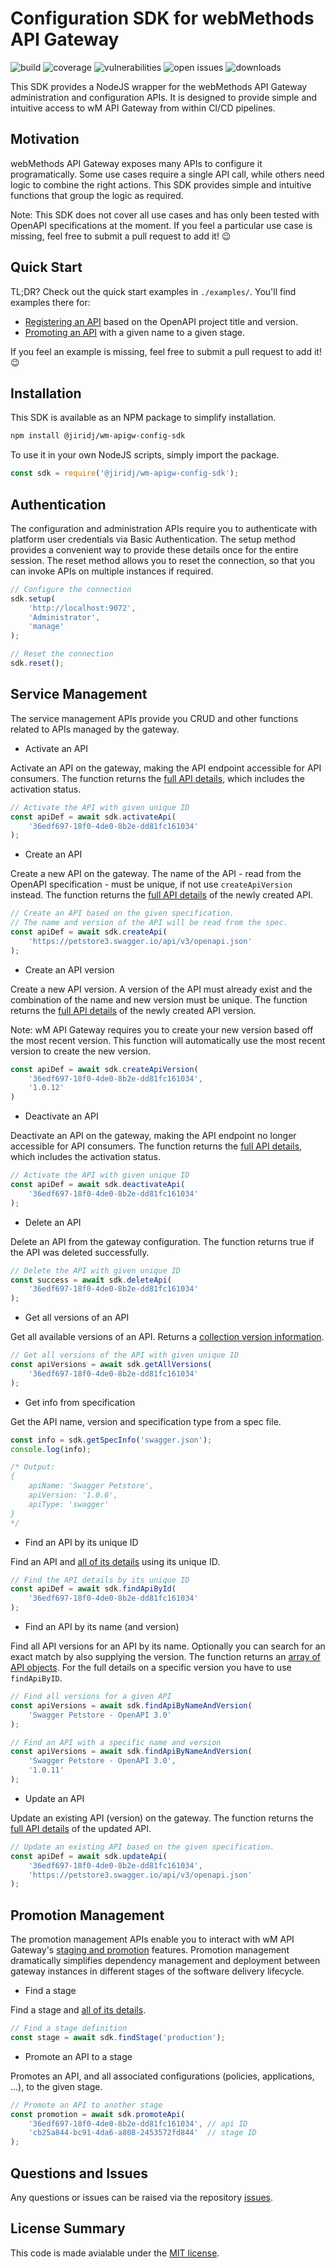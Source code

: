 # Configuration SDK for webMethods API Gateway

![build](https://img.shields.io/github/workflow/status/jiridj/wm-apigw-config-sdk/ci)
![coverage](https://img.shields.io/codecov/c/gh/jiridj/wm-apigw-config-sdk?token=35GE4E56NO)
![vulnerabilities](https://img.shields.io/snyk/vulnerabilities/github/jiridj/wm-apigw-config-sdk)
![open issues](https://img.shields.io/github/issues-raw/jiridj/wm-apigw-config-sdk)
![downloads](https://img.shields.io/npm/dt/@jiridj/wm-apigw-config-sdk?color=green)

This SDK provides a NodeJS wrapper for the webMethods API Gateway administration and configuration APIs. It is designed to provide simple and intuitive access to wM API Gateway from within CI/CD pipelines. 

## Motivation

webMethods API Gateway exposes many APIs to configure it programatically. Some use cases require a single API call, while others need logic to combine the right actions. This SDK provides simple and intuitive functions that group the logic as required. 

Note:
This SDK does not cover all use cases and has only been tested with OpenAPI specifications at the moment. If you feel a particular use case is missing, feel free to submit a pull request to add it! :wink:

## Quick Start

TL;DR? Check out the quick start examples in `./examples/`. You'll find examples there for:

- [Registering an API](examples/register-api-version.js) based on the OpenAPI project title and version.
- [Promoting an API](examples/promote-api.js) with a given name to a given stage.

If you feel an example is missing, feel free to submit a pull request to add it! :wink: 

## Installation

This SDK is available as an NPM package to simplify installation. 

```bash
npm install @jiridj/wm-apigw-config-sdk
```

To use it in your own NodeJS scripts, simply import the package. 

```javascript
const sdk = require('@jiridj/wm-apigw-config-sdk');
```

## Authentication

The configuration and administration APIs require you to authenticate with platform user credentials via Basic Authentication. The setup method provides a convenient way to provide these details once for the entire session. The reset method allows you to reset the connection, so that you can invoke APIs on multiple instances if required.

```javascript
// Configure the connection 
sdk.setup(
    'http://localhost:9072',
    'Administrator',
    'manage'
);

// Reset the connection 
sdk.reset();
```

## Service Management

The service management APIs provide you CRUD and other functions related to APIs managed by the gateway.  

- Activate an API

Activate an API on the gateway, making the API endpoint accessible for API consumers. The function returns the [full API details](examples/api-details.json), which includes the activation status.

```javascript
// Activate the API with given unique ID
const apiDef = await sdk.activateApi(
    '36edf697-18f0-4de0-8b2e-dd81fc161034'
);
```

- Create an API

Create a new API on the gateway. The name of the API - read from the OpenAPI specification - must be unique, if not use `createApiVersion` instead. The function returns the [full API details](examples/api-details.json) of the newly created API.

```javascript
// Create an API based on the given specification. 
// The name and version of the API will be read from the spec.
const apiDef = await sdk.createApi(
    'https://petstore3.swagger.io/api/v3/openapi.json'
);
```

- Create an API version

Create a new API version. A version of the API must already exist and the combination of the name and new version must be unique. The function returns the [full API details](examples/api-details.json) of the newly created API version. 

Note: wM API Gateway requires you to create your new version based off 
the most recent version. This function will automatically use the most
recent version to create the new version.

```javascript
const apiDef = await sdk.createApiVersion(
    '36edf697-18f0-4de0-8b2e-dd81fc161034',
    '1.0.12'
)
```

- Deactivate an API

Deactivate an API on the gateway, making the API endpoint no longer accessible for API consumers. The function returns the [full API details](examples/api-details.json), which includes the activation status.

```javascript
// Activate the API with given unique ID
const apiDef = await sdk.deactivateApi(
    '36edf697-18f0-4de0-8b2e-dd81fc161034'
);
```

- Delete an API

Delete an API from the gateway configuration. The function returns true if the API was deleted successfully.

```javascript
// Delete the API with given unique ID
const success = await sdk.deleteApi(
    '36edf697-18f0-4de0-8b2e-dd81fc161034'
);
```

- Get all versions of an API

Get all available versions of an API. Returns a [collection version information](examples/api-versions.json).

```javascript
// Get all versions of the API with given unique ID
const apiVersions = await sdk.getAllVersions(
    '36edf697-18f0-4de0-8b2e-dd81fc161034'
);
```

- Get info from specification

Get the API name, version and specification type from a spec file.

```javascript
const info = sdk.getSpecInfo('swagger.json');
console.log(info);

/* Output: 
{
    apiName: 'Swagger Petstore',
    apiVersion: '1.0.6',
    apiType: 'swagger'
}
*/
```

- Find an API by its unique ID

Find an API and [all of its details](examples/api-details.json) using its unique ID. 

```javascript
// Find the API details by its unique ID
const apiDef = await sdk.findApiById(
    '36edf697-18f0-4de0-8b2e-dd81fc161034'
);
```

- Find an API by its name (and version)

Find all API versions for an API by its name. Optionally you can search for an exact match by also supplying the version. The function returns an [array of API objects](examples/api-versions.json). For the full details on a specific version you have to use `findApiByID`.

```javascript
// Find all versions for a given API
const apiVersions = await sdk.findApiByNameAndVersion(
    'Swagger Petstore - OpenAPI 3.0'
);

// Find an API with a specific name and version
const apiVersions = await sdk.findApiByNameAndVersion(
    'Swagger Petstore - OpenAPI 3.0',
    '1.0.11'
);
```

- Update an API

Update an existing API (version) on the gateway. The function returns the [full API details](examples/api-details.json) of the updated API.

```javascript
// Update an existing API based on the given specification. 
const apiDef = await sdk.updateApi(
    '36edf697-18f0-4de0-8b2e-dd81fc161034',
    'https://petstore3.swagger.io/api/v3/openapi.json'
);
```

## Promotion Management

The promotion management APIs enable you to interact with wM API Gateway's [staging and promotion](https://documentation.softwareag.com/webmethods/compendiums/v10-5/C_API_Management/index.html#page/api-mgmt-comp%2Fco-intro_staging_promo.html%23) features. Promotion management dramatically simplifies dependency management and deployment between gateway instances in different stages of the software delivery lifecycle. 

- Find a stage

Find a stage and [all of its details](examples/stage-details.json). 

```javascript
// Find a stage definition
const stage = await sdk.findStage('production');
```

- Promote an API to a stage

Promotes an API, and all associated configurations (policies, applications, ...), to the given stage.

```javascript
// Promote an API to another stage
const promotion = await sdk.promoteApi(
    '36edf697-18f0-4de0-8b2e-dd81fc161034', // api ID
    'cb25a844-bc91-4da6-a808-2453572fd844'  // stage ID
);
```

## Questions and Issues

Any questions or issues can be raised via the repository [issues](https://github.com/jiridj/wm-apigw-config-sdk/issues).

## License Summary

This code is made avialable under the [MIT license](./LICENSE).